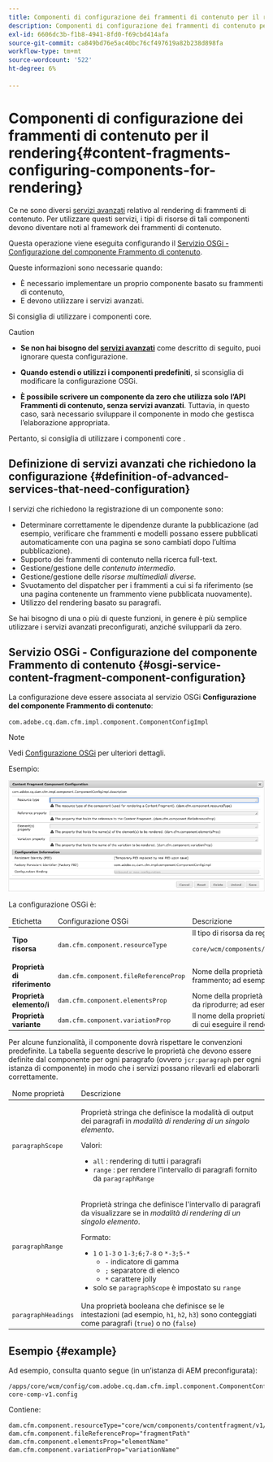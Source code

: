 ```yaml
---
title: Componenti di configurazione dei frammenti di contenuto per il rendering
description: Componenti di configurazione dei frammenti di contenuto per il rendering
exl-id: 6606dc3b-f1b8-4941-8fd0-f69cbd414afa
source-git-commit: ca849bd76e5ac40bc76cf497619a82b238d898fa
workflow-type: tm+mt
source-wordcount: '522'
ht-degree: 6%

---
```


# Componenti di configurazione dei frammenti di contenuto per il rendering{#content-fragments-configuring-components-for-rendering}

Ce ne sono diversi [servizi avanzati](#definition-of-advanced-services-that-need-configuration) relativo al rendering di frammenti di contenuto. Per utilizzare questi servizi, i tipi di risorse di tali componenti devono diventare noti al framework dei frammenti di contenuto.

Questa operazione viene eseguita configurando il [Servizio OSGi - Configurazione del componente Frammento di contenuto](#osgi-service-content-fragment-component-configuration).

Queste informazioni sono necessarie quando:

* È necessario implementare un proprio componente basato su frammenti di contenuto,
* E devono utilizzare i servizi avanzati.

Si consiglia di utilizzare i componenti core.

>[!CAUTION]
>
>* **Se non hai bisogno del [servizi avanzati](#definition-of-advanced-services-that-need-configuration)** come descritto di seguito, puoi ignorare questa configurazione.
>
>* **Quando estendi o utilizzi i componenti predefiniti**, si sconsiglia di modificare la configurazione OSGi.
>
>* **È possibile scrivere un componente da zero che utilizza solo l’API Frammenti di contenuto, senza servizi avanzati**. Tuttavia, in questo caso, sarà necessario sviluppare il componente in modo che gestisca l’elaborazione appropriata.
>
>Pertanto, si consiglia di utilizzare i componenti core .

## Definizione di servizi avanzati che richiedono la configurazione {#definition-of-advanced-services-that-need-configuration}

I servizi che richiedono la registrazione di un componente sono:

* Determinare correttamente le dipendenze durante la pubblicazione (ad esempio, verificare che frammenti e modelli possano essere pubblicati automaticamente con una pagina se sono cambiati dopo l’ultima pubblicazione).
* Supporto dei frammenti di contenuto nella ricerca full-text.
* Gestione/gestione delle *contenuto intermedio.*
* Gestione/gestione delle *risorse multimediali diverse.*
* Svuotamento del dispatcher per i frammenti a cui si fa riferimento (se una pagina contenente un frammento viene pubblicata nuovamente).
* Utilizzo del rendering basato su paragrafi.

Se hai bisogno di una o più di queste funzioni, in genere è più semplice utilizzare i servizi avanzati preconfigurati, anziché svilupparli da zero.

## Servizio OSGi - Configurazione del componente Frammento di contenuto {#osgi-service-content-fragment-component-configuration}

La configurazione deve essere associata al servizio OSGi **Configurazione del componente Frammento di contenuto**:

`com.adobe.cq.dam.cfm.impl.component.ComponentConfigImpl`

>[!NOTE]
>
>Vedi [Configurazione OSGi](/help/implementing/deploying/overview.md#osgi-configuration) per ulteriori dettagli.

Esempio:

![Configurazione del componente Frammento di contenuto di configurazione OSGi](assets/cf-component-configuration-osgi.png)

La configurazione OSGi è:

<table>
 <thead>
  <tr>
   <td>Etichetta</td>
   <td>Configurazione OSGi<br /> </td>
   <td>Descrizione</td>
  </tr>
 </thead>
 <tbody>
  <tr>
   <td><strong>Tipo risorsa</strong></td>
   <td><code>dam.cfm.component.resourceType</code></td>
   <td>Il tipo di risorsa da registrare; ad esempio, <br /> <p><span class="cmp-examples-demo__property-value"><code>core/wcm/components/contentfragment/v1/contentfragment</code></code></p> </td>
  </tr>
  <tr>
   <td><strong>Proprietà di riferimento</strong></td>
   <td><code>dam.cfm.component.fileReferenceProp</code></td>
   <td>Nome della proprietà contenente il riferimento al frammento; ad esempio, <code>fragmentPath</code> o <code>fileReference</code></td>
  </tr>
  <tr>
   <td><strong>Proprietà elemento/i</strong></td>
   <td><code>dam.cfm.component.elementsProp</code></td>
   <td>Nome della proprietà che contiene i nomi degli elementi da riprodurre; ad esempio,<code>elementName</code></td>
  </tr>
  <tr>
   <td><strong>Proprietà variante</strong><br /> </td>
   <td><code>dam.cfm.component.variationProp</code></td>
   <td>Il nome della proprietà che contiene il nome della variante di cui eseguire il rendering; ad esempio,<code>variationName</code></td>
  </tr>
 </tbody>
</table>

Per alcune funzionalità, il componente dovrà rispettare le convenzioni predefinite. La tabella seguente descrive le proprietà che devono essere definite dal componente per ogni paragrafo (ovvero `jcr:paragraph` per ogni istanza di componente) in modo che i servizi possano rilevarli ed elaborarli correttamente.

<table>
 <thead>
  <tr>
   <td>Nome proprietà</td>
   <td>Descrizione</td>
  </tr>
 </thead>
 <tbody>
  <tr>
   <td><code>paragraphScope</code></td>
   <td><p>Proprietà stringa che definisce la modalità di output dei paragrafi in <em>modalità di rendering di un singolo elemento</em>.</p> <p>Valori:</p>
    <ul>
     <li><code>all</code> : rendering di tutti i paragrafi</li>
     <li><code>range</code> : per rendere l'intervallo di paragrafi fornito da <code>paragraphRange</code></li>
    </ul> </td>
  </tr>
  <tr>
   <td><code>paragraphRange</code></td>
   <td><p>Proprietà stringa che definisce l'intervallo di paragrafi da visualizzare se in <em>modalità di rendering di un singolo elemento</em>.</p> <p>Formato:</p>
    <ul>
     <li><code>1</code> o <code>1-3</code> o <code>1-3;6;7-8</code> o <code>*-3;5-*</code>
     <ul>
       <li><code>-</code> indicatore di gamma</li>
       <li><code>;</code> separatore di elenco</li>
       <li><code>*</code> carattere jolly</li>
     </ul>
     </li>
     <li>solo se <code>paragraphScope</code> è impostato su <code>range</code></li>
    </ul> </td>
  </tr>
  <tr>
   <td><code>paragraphHeadings</code></td>
   <td>Una proprietà booleana che definisce se le intestazioni (ad esempio, <code>h1</code>, <code>h2</code>, <code>h3</code>) sono conteggiati come paragrafi (<code>true</code>) o no (<code>false</code>)</td>
  </tr>
 </tbody>
</table>

## Esempio {#example}

Ad esempio, consulta quanto segue (in un’istanza di AEM preconfigurata):

```
/apps/core/wcm/config/com.adobe.cq.dam.cfm.impl.component.ComponentConfigImpl-core-comp-v1.config
```

Contiene:

```
dam.cfm.component.resourceType="core/wcm/components/contentfragment/v1/contentfragment"
dam.cfm.component.fileReferenceProp="fragmentPath"
dam.cfm.component.elementsProp="elementName"
dam.cfm.component.variationProp="variationName"
```
